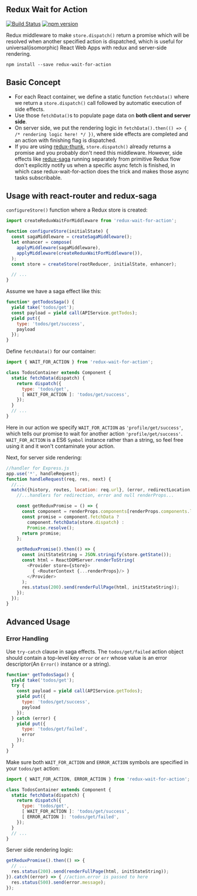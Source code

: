 Redux Wait for Action
--------------------
[![Build Status](https://travis-ci.org/Chion82/redux-wait-for-action.svg?branch=master)](https://travis-ci.org/Chion82/redux-wait-for-action)
[![npm version](https://badge.fury.io/js/redux-wait-for-action.svg)](https://badge.fury.io/js/redux-wait-for-action)

Redux middleware to make `store.dispatch()` return a promise which will be resolved when another specified action is dispatched, which is useful for universal(isomorphic) React Web Apps with redux and server-side rendering.

```
npm install --save redux-wait-for-action
```

Basic Concept
-------------
* For each React container, we define a static function `fetchData()` where we return a `store.dispatch()` call followed by automatic execution of side effects.
* Use those `fetchData()`s to populate page data on **both client and server side**.
* On server side, we put the rendering logic in `fetchData().then(() => { /* rendering logic here! */ })`, where side effects are completed and an action with finishing flag is dispatched.
* If you are using [redux-thunk](https://github.com/gaearon/redux-thunk), `store.dispatch()` already returns a promise and you probably don't need this middleware. However, side effects like [redux-saga](https://github.com/yelouafi/redux-saga) running separately from primitive Redux flow don't explicitly notify us when a specific async fetch is finished, in which case redux-wait-for-action does the trick and makes those async tasks subscribable.

Usage with react-router and redux-saga
--------------------------------------
`configureStore()` function where a Redux store is created:
```javascript
import createReduxWaitForMiddleware from 'redux-wait-for-action';

function configureStore(initialState) {
  const sagaMiddleware = createSagaMiddleware();
  let enhancer = compose(
    applyMiddleware(sagaMiddleware),
    applyMiddleware(createReduxWaitForMiddleware()),
  );
  const store = createStore(rootReducer, initialState, enhancer);

  // ...
}
```
Assume we have a saga effect like this:
```javascript
function* getTodosSaga() {
  yield take('todos/get');
  const payload = yield call(APIService.getTodos);
  yield put({
    type: 'todos/get/success',
    payload
  });
}
```
Define `fetchData()` for our container:
```javascript
import { WAIT_FOR_ACTION } from 'redux-wait-for-action';

class TodosContainer extends Component {
  static fetchData(dispatch) {
    return dispatch({
      type: 'todos/get',
      [ WAIT_FOR_ACTION ]: 'todos/get/success',
    });
  }
  // ...
}
```
Here in our action we specify `WAIT_FOR_ACTION` as `'profile/get/success'`, which tells our promise to wait for another action `'profile/get/success'`. `WAIT_FOR_ACTION` is a ES6 `Symbol` instance rather than a string, so feel free using it and it won't contaminate your action.

Next, for server side rendering:
```javascript
//handler for Express.js
app.use('*', handleRequest);
function handleRequest(req, res, next) {
  //...
  match({history, routes, location: req.url}, (error, redirectLocation, renderProps) => {
    //...handlers for redirection, error and null renderProps...

    const getReduxPromise = () => {
      const component = renderProps.components[renderProps.components.length - 1].WrappedComponent;
      const promise = component.fetchData ?
        component.fetchData(store.dispatch) :
        Promise.resolve();
      return promise;
    };

    getReduxPromise().then(() => {
      const initStateString = JSON.stringify(store.getState());
      const html = ReactDOMServer.renderToString(
        <Provider store={store}>
          { <RouterContext {...renderProps}/> }
        </Provider>
      );
      res.status(200).send(renderFullPage(html, initStateString));
    });
  });
}
```

Advanced Usage
--------------
### Error Handling

Use `try-catch` clause in saga effects. The `todos/get/failed` action object should contain a top-level key `error` or `err` whose value is an error descriptor(An `Error()` instance or a string).
```javascript
function* getTodosSaga() {
  yield take('todos/get');
  try {
    const payload = yield call(APIService.getTodos);
    yield put({
      type: 'todos/get/success',
      payload
    });
  } catch (error) {
    yield put({
      type: 'todos/get/failed',
      error
    });
  }
}
```
Make sure both `WAIT_FOR_ACTION` and `ERROR_ACTION` symbols are specified in your `todos/get` action:
```javascript
import { WAIT_FOR_ACTION, ERROR_ACTION } from 'redux-wait-for-action';

class TodosContainer extends Component {
  static fetchData(dispatch) {
    return dispatch({
      type: 'todos/get',
      [ WAIT_FOR_ACTION ]: 'todos/get/success',
      [ ERROR_ACTION ]: 'todos/get/failed',
    });
  }
  // ...
}
```
Server side rendering logic:
```javascript
getReduxPromise().then(() => {
  // ...
  res.status(200).send(renderFullPage(html, initStateString));
}).catch((error) => { //action.error is passed to here
  res.status(500).send(error.message);
});
```
